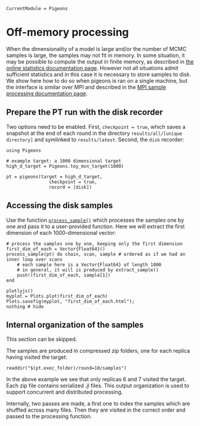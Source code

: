 ```@meta
CurrentModule = Pigeons
```

# Off-memory processing

When the dimensionality of a model is large and/or the 
number of MCMC samples is large, the samples may not 
fit in memory. 
In some situation, it may be possible to compute the 
output in finite memory, as described in 
[the online statistics documentation page](output-online.html). 
However not all situations admit sufficient statistics and 
in this case it is necessary to store samples to disk. 
We show here how to do so when pigeons is ran on a single 
machine, but the interface is similar over MPI and 
described in the 
[MPI sample processing documentation page](output-mpi-postprocessing.html). 


## Prepare the PT run with the disk recorder

Two options need to be enabled. 
First, `checkpoint = true`, 
which saves a snapshot at the end of each round in 
the directory `results/all/[unique directory]` and 
symlinked to `results/latest`. 
Second, the `disk` recorder:

```@example offmemory
using Pigeons

# example target: a 1000 dimensional target
high_d_target = Pigeons.toy_mvn_target(1000)

pt = pigeons(target = high_d_target, 
                checkpoint = true,
                record = [disk])
```

## Accessing the disk samples 

Use the function [`process_sample()`](@ref) which 
processes the samples one by one and pass it to 
a user-provided function. 
Here we will extract the first dimension of 
each 1000-dimensional vector:

```@example offmemory
# process the samples one by one, keeping only the first dimension
first_dim_of_each = Vector{Float64}()
process_sample(pt) do chain, scan, sample # ordered as if we had an inner loop over scans
    # each sample here is a Vector{Float64} of length 1000 
    # in general, it will is produced by extract_sample()
    push!(first_dim_of_each, sample[1])
end

plotlyjs()
myplot = Plots.plot(first_dim_of_each)
Plots.savefig(myplot, "first_dim_of_each.html"); 
nothing # hide
```

## Internal organization of the samples

This section can be skipped. 

The samples are produced in compressed zip 
folders, one for each replica having visited 
the target:

```@example offmemory 
readdir("$(pt.exec_folder)/round=10/samples")
```

In the above example we see that only replicas 
6 and 7 visited the target. Each zip file 
contains serialized .jl files. 
This output organization is used to support 
concurrent and distributed processing. 

Internally, two passes are made, a first one to 
index the samples which are shuffled across
many files. Then they are visited in the correct 
order and passed to the processing function.